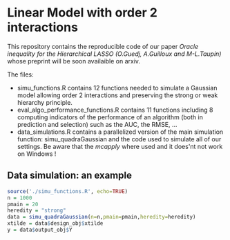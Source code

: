 # Linear Model with order 2 interactions
This repository contains the reproducible code of our paper *Oracle inequality for the Hierarchical LASSO (O.Guedj, A.Guilloux and M-L.Taupin)* whose preprint will be soon availaible on arxiv.

The files:
- simu_functions.R contains 12 functions needed to simulate a Gaussian model allowing order 2 interactions and preserving the strong or weak hierarchy principle.
- eval_algo_performance_functions.R contains 11 functions including 8 computing indicators of the performance of an algorithm (both in prediction and selection) such as the AUC, the RMSE, ...
- data_simulations.R contains a parallelized version of the main simulation function: simu_quadraGaussian and the code used to simulate all of our settings. Be aware that the _mcapply_ where used and it does'nt not work on Windows !

## Data simulation: an example

```r
source('./simu_functions.R', echo=TRUE)
n = 1000
pmain = 20
heredity = "strong"
data = simu_quadraGaussian(n=n,pmain=pmain,heredity=heredity)
xtilde = data$design_obj$xtilde
y = data$output_obj$Y
```
